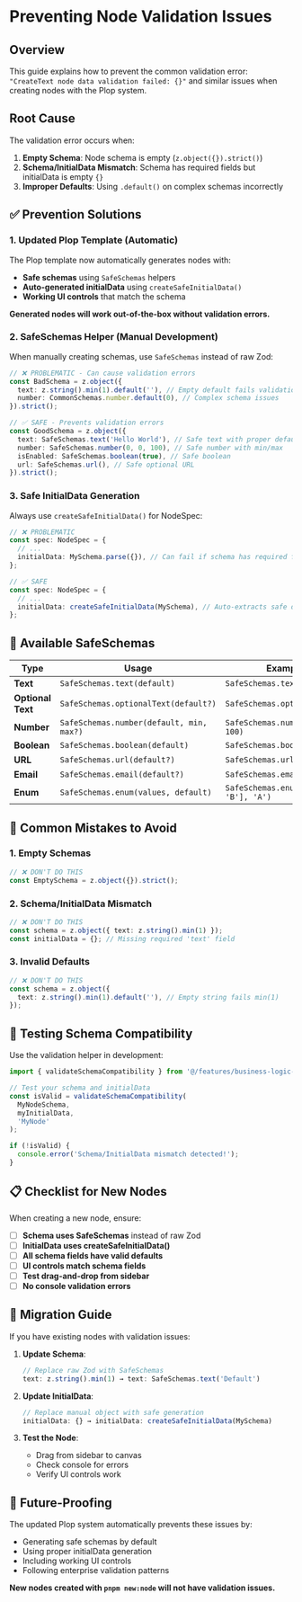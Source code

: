 # Preventing Node Validation Issues

## Overview
This guide explains how to prevent the common validation error: `"CreateText node data validation failed: {}"` and similar issues when creating nodes with the Plop system.

## Root Cause
The validation error occurs when:
1. **Empty Schema**: Node schema is empty (`z.object({}).strict()`)
2. **Schema/InitialData Mismatch**: Schema has required fields but initialData is empty `{}`
3. **Improper Defaults**: Using `.default()` on complex schemas incorrectly

## ✅ **Prevention Solutions**

### **1. Updated Plop Template (Automatic)**
The Plop template now automatically generates nodes with:
- **Safe schemas** using `SafeSchemas` helpers
- **Auto-generated initialData** using `createSafeInitialData()`
- **Working UI controls** that match the schema

**Generated nodes will work out-of-the-box without validation errors.**

### **2. SafeSchemas Helper (Manual Development)**
When manually creating schemas, use `SafeSchemas` instead of raw Zod:

```typescript
// ❌ PROBLEMATIC - Can cause validation errors
const BadSchema = z.object({
  text: z.string().min(1).default(''), // Empty default fails validation
  number: CommonSchemas.number.default(0), // Complex schema issues
}).strict();

// ✅ SAFE - Prevents validation errors
const GoodSchema = z.object({
  text: SafeSchemas.text('Hello World'), // Safe text with proper default
  number: SafeSchemas.number(0, 0, 100), // Safe number with min/max
  isEnabled: SafeSchemas.boolean(true), // Safe boolean
  url: SafeSchemas.url(), // Safe optional URL
}).strict();
```

### **3. Safe InitialData Generation**
Always use `createSafeInitialData()` for NodeSpec:

```typescript
// ❌ PROBLEMATIC
const spec: NodeSpec = {
  // ...
  initialData: MySchema.parse({}), // Can fail if schema has required fields
};

// ✅ SAFE
const spec: NodeSpec = {
  // ...
  initialData: createSafeInitialData(MySchema), // Auto-extracts safe defaults
};
```

## 🔧 **Available SafeSchemas**

| Type | Usage | Example |
|------|-------|---------|
| **Text** | `SafeSchemas.text(default)` | `SafeSchemas.text('Hello')` |
| **Optional Text** | `SafeSchemas.optionalText(default?)` | `SafeSchemas.optionalText()` |
| **Number** | `SafeSchemas.number(default, min, max?)` | `SafeSchemas.number(0, 0, 100)` |
| **Boolean** | `SafeSchemas.boolean(default)` | `SafeSchemas.boolean(true)` |
| **URL** | `SafeSchemas.url(default?)` | `SafeSchemas.url()` |
| **Email** | `SafeSchemas.email(default?)` | `SafeSchemas.email()` |
| **Enum** | `SafeSchemas.enum(values, default)` | `SafeSchemas.enum(['A', 'B'], 'A')` |

## 🚨 **Common Mistakes to Avoid**

### **1. Empty Schemas**
```typescript
// ❌ DON'T DO THIS
const EmptySchema = z.object({}).strict();
```

### **2. Schema/InitialData Mismatch**
```typescript
// ❌ DON'T DO THIS
const schema = z.object({ text: z.string().min(1) });
const initialData = {}; // Missing required 'text' field
```

### **3. Invalid Defaults**
```typescript
// ❌ DON'T DO THIS
const schema = z.object({
  text: z.string().min(1).default(''), // Empty string fails min(1)
});
```

## 🧪 **Testing Schema Compatibility**
Use the validation helper in development:

```typescript
import { validateSchemaCompatibility } from '@/features/business-logic-modern/infrastructure/node-core/schema-helpers';

// Test your schema and initialData
const isValid = validateSchemaCompatibility(
  MyNodeSchema,
  myInitialData,
  'MyNode'
);

if (!isValid) {
  console.error('Schema/InitialData mismatch detected!');
}
```

## 📋 **Checklist for New Nodes**

When creating a new node, ensure:

- [ ] **Schema uses SafeSchemas** instead of raw Zod
- [ ] **InitialData uses createSafeInitialData()**
- [ ] **All schema fields have valid defaults**
- [ ] **UI controls match schema fields**
- [ ] **Test drag-and-drop from sidebar**
- [ ] **No console validation errors**

## 🔄 **Migration Guide**

If you have existing nodes with validation issues:

1. **Update Schema**:
   ```typescript
   // Replace raw Zod with SafeSchemas
   text: z.string().min(1) → text: SafeSchemas.text('Default')
   ```

2. **Update InitialData**:
   ```typescript
   // Replace manual object with safe generation
   initialData: {} → initialData: createSafeInitialData(MySchema)
   ```

3. **Test the Node**:
   - Drag from sidebar to canvas
   - Check console for errors
   - Verify UI controls work

## 🎯 **Future-Proofing**

The updated Plop system automatically prevents these issues by:
- Generating safe schemas by default
- Using proper initialData generation
- Including working UI controls
- Following enterprise validation patterns

**New nodes created with `pnpm new:node` will not have validation issues.** 